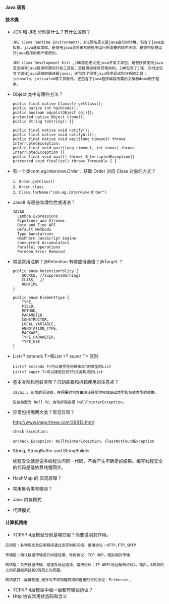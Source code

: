 #### Java 语言

#### 技术类

* JDK 和 JRE 分别是什么？有什么区别？

  ````
  JRE（Java Runtime Environment），JRE顾名思义是java运行时环境，包含了java虚拟机，java基础类库。是使用java语言编写的程序运行所需要的软件环境，是提供给想运行java程序的用户使用的。
  
  JDK（Java Development Kit）,JDK顾名思义是java开发工具包，是程序员使用java语言编写java程序所需的开发工具包，是提供给程序员使用的。JDK包含了JRE，同时还包含了编译java源码的编译器javac，还包含了很多java程序调试和分析的工具：jconsole，jvisualvm等工具软件，还包含了java程序编写所需的文档和demo例子程序。
  ````

* Object 类中有哪些方法？

  ````
  public final native Class<?> getClass();
  public native int hashCode();
  public boolean equals(Object obj){};
  protected native Object clone();
  public String toString() {}
  
  public final native void notify();
  public final native void notifyAll();
  public final native void wait(long timeout) throws InterruptedException;
  public final void wait(long timeout, int nanos) throws InterruptedException {}
  public final void wait() throws InterruptedException{}
  protected void finalize() throws Throwable { }
  ````

* 有一个类com.eg.interview.Order，获取 Order 对应 Class 对象的方式？

  ````
  1、Order.getClass()
  2、Order.class
  3、Class.forName("com.eg.interview.Order")
  ````

* Java8 有哪些新增特性或语法？

  ````
  JAVA8
  	Lambda Expressions
  	Pipelines and Streams
  	Date and Time API
  	Default Methods
  	Type Annotations
  	Nashhorn JavaScript Engine
  	Concurrent Accumulators
  	Parallel operations
  	PermGen Error Removed
  ````

* 常见常用注解？@Retention 有哪些待选值？@Target ？

  ````
  public enum RetentionPolicy {
      SOURCE, //SuppressWarnings
      CLASS,  //
      RUNTIME 
  }
  
  public enum ElementType {
      TYPE,
      FIELD,
      METHOD,
      PARAMETER,
      CONSTRUCTOR,
      LOCAL_VARIABLE,
      ANNOTATION_TYPE,
      PACKAGE,
      TYPE_PARAMETER,
      TYPE_USE
  }
  ````

* List<? extends T>和List <? super T> 区别

  ````
  List<? extends T>可以接受任何继承自T的类型的List
  List<? super T>可以接受任何T的父类构成的List
  ````

* 基本类型和包装类型？自动装箱和拆箱使用的注意点？

  ````
  Java1.5 新增的语法糖，在需要的地方由编译器帮你完成基础类型和包装类型的装换。
  
  包装类型为 Null 时，自动拆箱会报 NullPointerException。
  ````

* 异常包括哪两大类？常见异常？

   http://www.importnew.com/26613.html

   

   ````
   check Exception:
   
   uncheck Exception: NullPointerException、ClassNotFoundException
   ````

   

* String, StringBuffer and StringBuilder

  线程安全就是说多线程访问同一代码，不会产生不确定的结果。编写线程安全的代码是低依靠线程同步。


* HashMap 的 实现原理？
* 常用集合类有哪些？


* Java 内存模式
* 代理模式

#### 计算机网络

* TCP/IP 4层模型分别是哪四层？简要说明其作用。

````
应用层：各种服务及应用程序通过该层利用网络，常用协议：HTTP,FTP,SMTP

传输层：确认数据传输进行纠错处理，常用协议：TCP UDP。端到端的传输

网络层：负责数据传输、路径及地址选择，常用协议：IP ARP(地址解析协议）。路由，A网段的上的机器如果找到B网段上的机器。

网络接口：屏蔽物理,是针对不同物理网络的连接形式的协议：Erthernet,
````

* TCP/IP 4层模型中每一层都有哪些协议？
* Http 协议常用状态码和含义